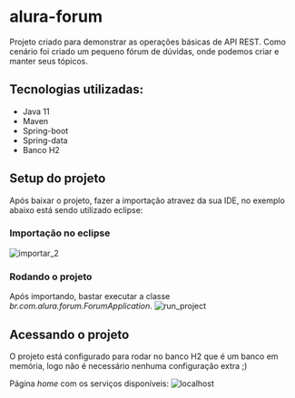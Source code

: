 # alura-forum
Projeto criado para demonstrar as operações básicas de API REST. Como cenário foi criado um pequeno fórum de dúvidas, onde podemos criar e manter seus tópicos.

## Tecnologias utilizadas:
* Java 11
* Maven
* Spring-boot
* Spring-data
* Banco H2

## Setup do projeto
Após baixar o projeto, fazer a importação atravez da sua IDE, no exemplo abaixo está sendo utilizado eclipse:

### Importação no eclipse
![importar_2](https://user-images.githubusercontent.com/2064853/128651813-c2f43c38-d88e-4812-8d6a-cb34fa986959.jpg)

### Rodando o projeto
Após importando, bastar executar a classe _br.com.alura.forum.ForumApplication_.
![run_project](https://user-images.githubusercontent.com/2064853/128651815-eb223510-98fd-43d6-a89b-1ab540f0f421.jpg)

## Acessando o projeto

O projeto está configurado para rodar no banco H2 que é um banco em memória, logo não é necessário nenhuma configuração extra ;)

Página _home_ com os serviços disponíveis:
![localhost](https://user-images.githubusercontent.com/2064853/128651195-5345db80-1bd5-4f35-9c22-50c83564914d.jpg)

